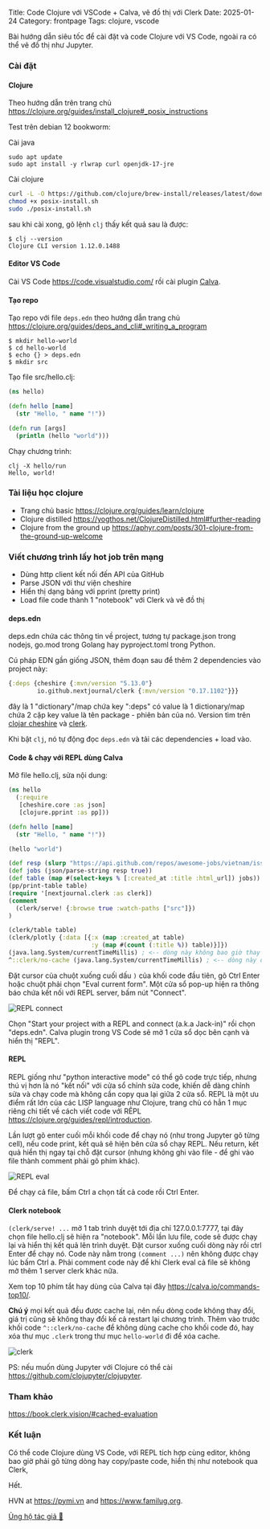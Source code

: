 Title: Code Clojure với VSCode + Calva, vẽ đồ thị với Clerk
Date: 2025-01-24
Category: frontpage
Tags: clojure, vscode

Bài hướng dẫn siêu tốc để cài đặt và code Clojure với VS Code, ngoài ra có thể vẽ đồ thị như Jupyter.

### Cài đặt
#### Clojure
Theo hướng dẫn trên trang chủ <https://clojure.org/guides/install_clojure#_posix_instructions>

Test trên debian 12 bookworm:

Cài java
```
sudo apt update
sudo apt install -y rlwrap curl openjdk-17-jre
```
Cài clojure
```sh
curl -L -O https://github.com/clojure/brew-install/releases/latest/download/posix-install.sh
chmod +x posix-install.sh
sudo ./posix-install.sh

```

sau khi cài xong, gõ lệnh `clj` thấy kết quả sau là được:

```
$ clj --version
Clojure CLI version 1.12.0.1488
```
#### Editor VS Code
Cài VS Code <https://code.visualstudio.com/> rồi cài plugin [Calva](https://marketplace.visualstudio.com/items?itemName=betterthantomorrow.calva).

#### Tạo repo

Tạo repo với file `deps.edn` theo hướng dẫn trang chủ <https://clojure.org/guides/deps_and_cli#_writing_a_program>

```
$ mkdir hello-world
$ cd hello-world
$ echo {} > deps.edn
$ mkdir src
```
Tạo file src/hello.clj:

```clj
(ns hello)

(defn hello [name]
  (str "Hello, " name "!"))

(defn run [args]
  (println (hello "world")))
```
Chạy chương trình:

```
clj -X hello/run
Hello, world!
```

### Tài liệu học clojure
- Trang chủ basic <https://clojure.org/guides/learn/clojure>
- Clojure distilled <https://yogthos.net/ClojureDistilled.html#further-reading>
- Clojure from the ground up <https://aphyr.com/posts/301-clojure-from-the-ground-up-welcome>

### Viết chương trình lấy hot job trên mạng
- Dùng http client kết nối đến API của GitHub
- Parse JSON với thư viện cheshire
- Hiển thị dạng bảng với pprint (pretty print)
- Load file code thành 1 "notebook" với Clerk và vẽ đồ thị

#### deps.edn
deps.edn chứa các thông tin về project, tương tự package.json trong nodejs, go.mod trong Golang hay pyproject.toml trong Python.

Cú pháp EDN gần giống JSON, thêm đoạn sau để thêm 2 dependencies vào project này:

```clj
{:deps {cheshire {:mvn/version "5.13.0"}
        io.github.nextjournal/clerk {:mvn/version "0.17.1102"}}}
```
đây là 1 "dictionary"/map chứa key ":deps" có value là 1 dictionary/map chứa 2 cặp key value là tên package - phiên bản của nó. Version tìm trên [clojar cheshire](https://clojars.org/cheshire) và [clerk](https://clojars.org/io.github.nextjournal/clerk).

Khi bật `clj`, nó tự động đọc `deps.edn` và tải các dependencies + load vào.

#### Code & chạy với REPL dùng Calva
Mở file hello.clj, sửa nội dung:

```clj
(ns hello
  (:require
   [cheshire.core :as json]
   [clojure.pprint :as pp]))

(defn hello [name]
  (str "Hello, " name "!"))

(hello "world")

(def resp (slurp "https://api.github.com/repos/awesome-jobs/vietnam/issues"))
(def jobs (json/parse-string resp true))
(def table (map #(select-keys % [:created_at :title :html_url]) jobs))
(pp/print-table table)
(require '[nextjournal.clerk :as clerk])
(comment
  (clerk/serve! {:browse true :watch-paths ["src"]})
)

(clerk/table table)
(clerk/plotly {:data [{:x (map :created_at table)
                       :y (map #(count (:title %)) table)}]})
(java.lang.System/currentTimeMillis) ; <-- dòng này không bao giờ thay đổi
^::clerk/no-cache (java.lang.System/currentTimeMillis) ; <-- dòng này đổi mỗi lần load lại

```

Đặt cursor của chuột xuống cuối dấu `)` của khối code đầu tiên, gõ Ctrl Enter hoặc chuột phải chọn "Eval current form". Một cửa sổ pop-up hiện ra thông báo chứa kết nối với REPL server, bấm nút "Connect".

![REPL connect]({static}/images/clj_calva_connect.webp)

Chọn "Start your project with a REPL and connect (a.k.a Jack-in)" rồi chọn "deps.edn".
Calva plugin trong VS Code sẽ mở 1 cửa sổ dọc bên cạnh và hiển thị "REPL".

#### REPL
REPL giống như "python interactive mode" có thể gõ code trực tiếp, nhưng thú vị hơn là nó "kết nối" với cửa sổ chỉnh sửa code, khiến dễ dàng chỉnh sửa và chạy code mà không cần copy qua lại giữa 2 cửa sổ.
REPL là một ưu điểm rất lớn của các LISP language như Clojure, trang chủ có hẳn 1 mục riêng chi tiết về cách viết code với RÊPL <https://clojure.org/guides/repl/introduction>.

Lần lượt gõ enter cuối mỗi khối code để chạy nó (như trong Jupyter gõ từng cell), nếu code print, kết quả sẽ hiện bên cửa sổ chạy REPL. Nếu return, kết quả hiển thị ngay tại chỗ đặt cursor (nhưng không ghi vào file - để ghi vào file thành comment phải gõ phím khác).

![REPL eval]({static}/images/clj_calva_eval.webp)

Để chạy cả file, bấm Ctrl a chọn tất cả code rồi Ctrl Enter.

#### Clerk notebook

`(clerk/serve! ...` mở 1 tab trình duyệt tới địa chỉ 127.0.0.1:7777, tại đây chọn file hello.clj sẽ hiện ra "notebook". Mỗi lần lưu file, code sẽ được chạy lại và hiển thị kết quả lên trình duyệt.
Đặt cursor xuống cuối dòng này rồi ctrl Enter để chạy nó. Code này nằm trong `(comment ...)` nên không được chạy lúc bấm Ctrl a. Phải comment code này để khi Clerk eval cả file sẽ không mở thêm 1 server clerk khác nữa.

Xem top 10 phím tắt hay dùng của Calva tại đây <https://calva.io/commands-top10/>.

**Chú ý** mọi kết quả đều được cache lại, nên nếu dòng code không thay đổi, giá trị cũng sẽ không thay đổi kế cả restart lại chương trình.
Thêm vào trước khối code `^::clerk/no-cache` để không dùng cache cho khối code đó,
hay xóa thư mục `.clerk` trong thư mục `hello-world` đi để xóa cache.

![clerk]({static}/images/clj_clerk.png)

PS: nếu muốn dùng Jupyter với Clojure có thể cài <https://github.com/clojupyter/clojupyter>.

### Tham khảo
<https://book.clerk.vision/#cached-evaluation>

### Kết luận
Có thể code Clojure dùng VS Code, với REPL tích hợp cùng editor, không bao giờ phải gõ từng dòng hay copy/paste code, hiển thị như notebook qua Clerk,

Hết.

HVN at <https://pymi.vn> and <https://www.familug.org>.

[Ủng hộ tác giả 🍺](https://www.familug.org/p/ung-ho.html)
